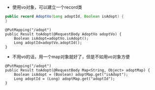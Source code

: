 * 使用vo对象，可以建立一个record类

```java
public record AdoptVo(Long adoptId, Boolean isAdopt) {
}
```

```
@PutMapping("/adopt")
public Result toAdopt(@RequestBody AdoptVo adoptVo) {
    Boolean isAdopt=adoptVo.isAdopt();
    Long adoptId=adoptVo.adoptId();
}
```

* 不用vo的话，用一个map对象就好了，但是不如用vo对象方便

```
@PutMapping("/adopt")
public Result toAdopt(@RequestBody Map<String, Object> adoptMap) {
    Boolean isAdopt = (Boolean) adoptMap.get("isAdopt");
    Long adoptId = (Long) adoptMap.get("adoptId");
}
```